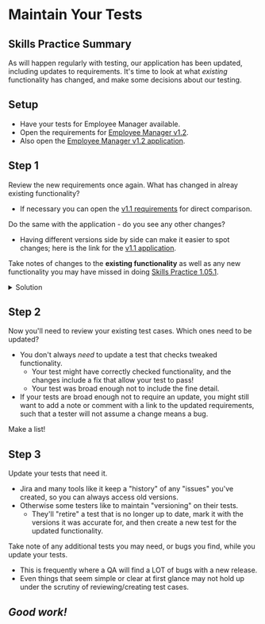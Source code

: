 # Maintain Your Tests

## Skills Practice Summary

As will happen regularly with testing, our application has been updated,
including updates to requirements. It's time to look at what _existing_
functionality has changed, and make some decisions about our testing.

## Setup

- Have your tests for Employee Manager available.
- Open the requirements for
  [Employee Manager v1.2](https://devmountain-qa.github.io/employee-manager/1.2_README.html).
- Also open the
  [Employee Manager v1.2 application](https://devmountain-qa.github.io/employee-manager/1.2_Version/index.html).

## Step 1

Review the new requirements once again. What has changed in alreay existing
functionality?

- If necessary you can open the
  [v1.1 requirements](https://devmountain-qa.github.io/employee-manager/1.1_README.html)
  for direct comparison.

Do the same with the application - do you see any other changes?

- Having different versions side by side can make it easier to spot changes;
  here is the link for the
  [v1.1 application](https://devmountain-qa.github.io/employee-manager/1.1_Version/index.html).

Take notes of changes to the **existing functionality** as well as any new
functionality you may have missed in doing
[Skills Practice 1.05.1](./sp1.05.1.html).

<details> <summary> Solution </summary>

Your list might have more/less detail, but should roughly capture: **Documented
changes (In the requirements)**

- Error message updates
- You can fix input and save after getting an error **Changes I noticed**
- You can create a scrollable list of employees

</details>

## Step 2

Now you'll need to review your existing test cases. Which ones need to be
updated?

- You don't always _need_ to update a test that checks tweaked functionality.
  - Your test might have correctly checked functionality, and the changes
    include a fix that allow your test to pass!
  - Your test was broad enough not to include the fine detail.
- If your tests are broad enough not to require an update, you might still want
  to add a note or comment with a link to the updated requirements, such that a
  tester will not assume a change means a bug.

Make a list!

## Step 3

Update your tests that need it.

- Jira and many tools like it keep a "history" of any "issues" you've created,
  so you can always access old versions.
- Otherwise some testers like to maintain "versioning" on their tests.
  - They'll "retire" a test that is no longer up to date, mark it with the
    versions it was accurate for, and then create a new test for the updated
    functionality.

Take note of any additional tests you may need, or bugs you find, while you
update your tests.

- This is frequently where a QA will find a LOT of bugs with a new release.
- Even things that seem simple or clear at first glance may not hold up under
  the scrutiny of reviewing/creating test cases.

## **_Good work!_**
